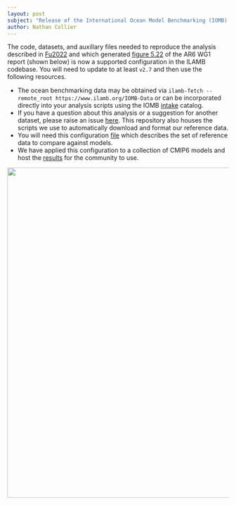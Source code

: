 ```yaml
---
layout: post
subject: "Release of the International Ocean Model Benchmarking (IOMB) configuration"
author: Nathan Collier
---
```


The code, datasets, and auxillary files needed to reproduce the analysis described in [Fu2022](https://doi.org/10.1029/2022JC018965) and which generated [figure 5.22](https://www.ipcc.ch/report/ar6/wg1/chapter/chapter-5#figure-5-22) of the AR6 WG1 report (shown below) is now a supported configuration in the ILAMB codebase. You will need to update to at least `v2.7` and then use the following resources.

* The ocean benchmarking data may be obtained via `ilamb-fetch --remote_root https://www.ilamb.org/IOMB-Data` or can be incorporated directly into your analysis scripts using the IOMB [intake](https://github.com/nocollier/intake-ilamb) catalog.
* If you have a question about this analysis or a suggestion for another dataset, please raise an issue [here](https://github.com/rubisco-sfa/IOMB-Data). This repository also houses the scripts we use to automatically download and format our reference data.
* You will need this configuration [file](https://github.com/rubisco-sfa/ILAMB/blob/master/src/ILAMB/data/iomb.cfg) which describes the set of reference data to compare against models.
* We have applied this configuration to a collection of CMIP6 models and host the [results](https://www.ilamb.org/dev/IOMB/) for the community to use.

[<img width=750px src="https://www.ipcc.ch/report/ar6/wg1/downloads/figures/IPCC_AR6_WGI_Figure_5_22.png">](https://www.ipcc.ch/report/ar6/wg1/chapter/chapter-5#figure-5-22)